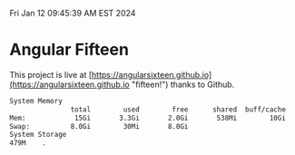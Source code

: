 Fri Jan 12 09:45:39 AM EST 2024

# Angular Fifteen


This project is live at [https://angularsixteen.github.io](https://angularsixteen.github.io "fifteen!") thanks to Github.

```bash
System Memory
               total        used        free      shared  buff/cache   available
Mem:            15Gi       3.3Gi       2.0Gi       538Mi        10Gi        11Gi
Swap:          8.0Gi        30Mi       8.0Gi
System Storage
479M	.
```
```bash
